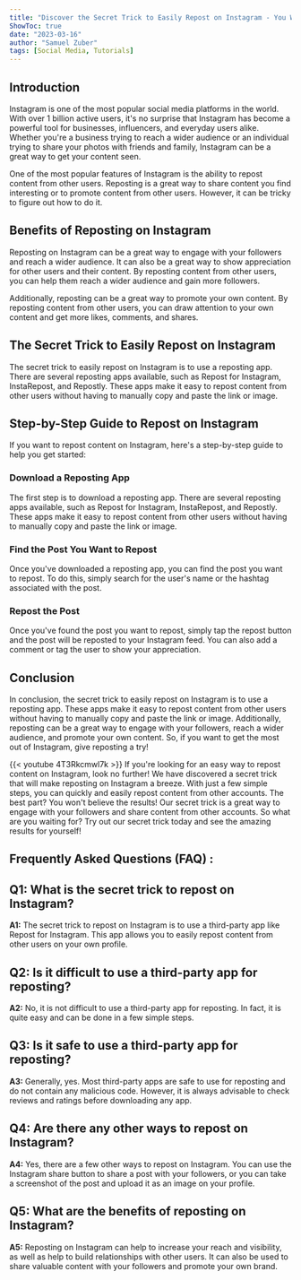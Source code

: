 ```yaml
---
title: "Discover the Secret Trick to Easily Repost on Instagram - You Won't Believe What Happens Next!"
ShowToc: true 
date: "2023-03-16"
author: "Samuel Zuber" 
tags: [Social Media, Tutorials]
---
```

## Introduction

Instagram is one of the most popular social media platforms in the world. With over 1 billion active users, it's no surprise that Instagram has become a powerful tool for businesses, influencers, and everyday users alike. Whether you're a business trying to reach a wider audience or an individual trying to share your photos with friends and family, Instagram can be a great way to get your content seen.

One of the most popular features of Instagram is the ability to repost content from other users. Reposting is a great way to share content you find interesting or to promote content from other users. However, it can be tricky to figure out how to do it.

## Benefits of Reposting on Instagram

Reposting on Instagram can be a great way to engage with your followers and reach a wider audience. It can also be a great way to show appreciation for other users and their content. By reposting content from other users, you can help them reach a wider audience and gain more followers.

Additionally, reposting can be a great way to promote your own content. By reposting content from other users, you can draw attention to your own content and get more likes, comments, and shares.

## The Secret Trick to Easily Repost on Instagram

The secret trick to easily repost on Instagram is to use a reposting app. There are several reposting apps available, such as Repost for Instagram, InstaRepost, and Repostly. These apps make it easy to repost content from other users without having to manually copy and paste the link or image.

## Step-by-Step Guide to Repost on Instagram

If you want to repost content on Instagram, here's a step-by-step guide to help you get started:

### Download a Reposting App

The first step is to download a reposting app. There are several reposting apps available, such as Repost for Instagram, InstaRepost, and Repostly. These apps make it easy to repost content from other users without having to manually copy and paste the link or image.

### Find the Post You Want to Repost

Once you've downloaded a reposting app, you can find the post you want to repost. To do this, simply search for the user's name or the hashtag associated with the post.

### Repost the Post

Once you've found the post you want to repost, simply tap the repost button and the post will be reposted to your Instagram feed. You can also add a comment or tag the user to show your appreciation.

## Conclusion

In conclusion, the secret trick to easily repost on Instagram is to use a reposting app. These apps make it easy to repost content from other users without having to manually copy and paste the link or image. Additionally, reposting can be a great way to engage with your followers, reach a wider audience, and promote your own content. So, if you want to get the most out of Instagram, give reposting a try!

{{< youtube 4T3Rkcmwl7k >}} 
If you're looking for an easy way to repost content on Instagram, look no further! We have discovered a secret trick that will make reposting on Instagram a breeze. With just a few simple steps, you can quickly and easily repost content from other accounts. The best part? You won't believe the results! Our secret trick is a great way to engage with your followers and share content from other accounts. So what are you waiting for? Try out our secret trick today and see the amazing results for yourself!

## Frequently Asked Questions (FAQ) :
## Q1: What is the secret trick to repost on Instagram?

**A1:** The secret trick to repost on Instagram is to use a third-party app like Repost for Instagram. This app allows you to easily repost content from other users on your own profile.

## Q2: Is it difficult to use a third-party app for reposting?

**A2:** No, it is not difficult to use a third-party app for reposting. In fact, it is quite easy and can be done in a few simple steps.

## Q3: Is it safe to use a third-party app for reposting?

**A3:** Generally, yes. Most third-party apps are safe to use for reposting and do not contain any malicious code. However, it is always advisable to check reviews and ratings before downloading any app.

## Q4: Are there any other ways to repost on Instagram?

**A4:** Yes, there are a few other ways to repost on Instagram. You can use the Instagram share button to share a post with your followers, or you can take a screenshot of the post and upload it as an image on your profile.

## Q5: What are the benefits of reposting on Instagram?

**A5:** Reposting on Instagram can help to increase your reach and visibility, as well as help to build relationships with other users. It can also be used to share valuable content with your followers and promote your own brand.


